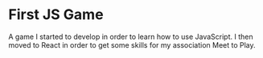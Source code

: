 # First JS Game
A game I started to develop in order to learn how to use JavaScript.
I then moved to React in order to get some skills for my association Meet to Play.
